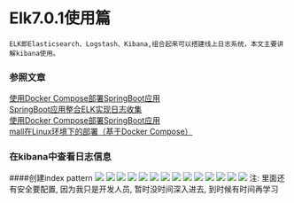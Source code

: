 # Elk7.0.1使用篇

	ELK即Elasticsearch、Logstash、Kibana,组合起来可以搭建线上日志系统，本文主要讲解kibana使用。

### 参照文章

[使用Docker Compose部署SpringBoot应用](https://mp.weixin.qq.com/s/iMl9bJ4SxUsNHBbiS5VUcw "使用Docker Compose部署SpringBoot应用")<br/>
[SpringBoot应用整合ELK实现日志收集](https://juejin.im/post/5d2738a2f265da1bac404299 "SpringBoot应用整合ELK实现日志收集")<br/>
[使用Docker Compose部署SpringBoot应用](https://mp.weixin.qq.com/s?__biz=MzU1Nzg4NjgyMw==&mid=2247483800&idx=1&sn=b9e0b6c006bad05e4055a3c0bb61c815&scene=21#wechat_redirect "使用Docker Compose部署SpringBoot应用")<br/>
[mall在Linux环境下的部署（基于Docker Compose）](https://mp.weixin.qq.com/s/JYkvdub9DP5P9ULX4mehUw)

### 在kibana中查看日志信息
####创建index pattern
![](img/a4.png)
![](img/a5.png)
![](img/a6.png)
![](img/a7.png)
![](img/a8.png)
![](img/a9.png)
![](img/a10.png)
![](img/a11.png)
![](img/a12.png)
![](img/a13.png)
![](img/a14.png)
![](img/a15.png)
![](img/a16.png)
![](img/a17.png)
注: 里面还有安全要配置, 因为我只是开发人员, 暂时没时间深入进去, 到时候有时间再学习